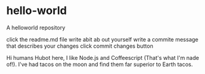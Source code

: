 # hello-world
A helloworld repository

click the readme.md file write abit ab out yourself write a commite message that describes your changes click commit changes button

Hi humans Hubot here, I like Node.js and Coffeescript (That's what I'm nade of!).
I've had tacos on the moon and find them far superior to Earth tacos.
